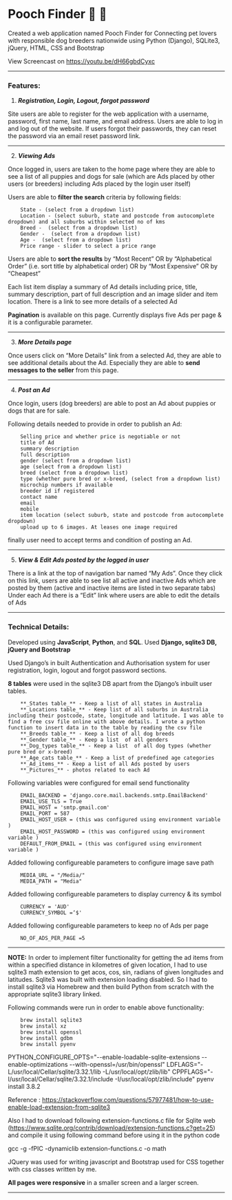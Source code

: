 # Pooch Finder :dog: :paw_prints:
Created a web application named Pooch Finder for Connecting pet lovers with responsible dog breeders nationwide using Python (Django), SQLite3, jQuery, HTML, CSS and Bootstrap

View Screencast on https://youtu.be/dH66gbdCyxc

---
### **Features:**

1. **_Registration, Login, Logout, forgot password_**

Site users are able to register for the web application with a username, password, first name, last name, and email address. Users are able to log in and log out of the website. If users forgot their passwords, they can reset the password via an email reset password link.

---

2. **_Viewing Ads_**

Once logged in, users are taken to the home page where they are able to see a list of all puppies and dogs for sale (which are Ads placed by other users (or breeders) including Ads placed by the login user itself)

Users are able to **filter the search** criteria by following fields:
```
    State - (select from a dropdown list)
    Location - (select suburb, state and postcode from autocomplete dropdown) and all suburbs within selected no of kms
    Breed -  (select from a dropdown list)
    Gender -  (select from a dropdown list)
    Age -  (select from a dropdown list)
    Price range - slider to select a price range
```
Users are able to **sort the results** by “Most Recent” OR  by “Alphabetical Order” (i.e. sort title by alphabetical order) OR by “Most Expensive” OR by “Cheapest”

Each list item display a summary of Ad details including price, title, summary description, part of full description and an image slider and item location. There is a link to see more details of a selected Ad

**Pagination** is available on this page. Currently displays five Ads per page & it is a configurable parameter.

---

3. **_More Details page_**

Once users click on “More Details” link from a selected Ad, they are able to see additional details about the Ad. Especially they are able to **send messages to the seller** from this page.

---

4. **_Post an Ad_**

Once login, users (dog breeders) are able to post an Ad about puppies or dogs that are for sale.

Following details needed to provide in order to publish an Ad:
```
    Selling price and whether price is negotiable or not
    title of Ad
    summary description
    full description
    gender (select from a dropdown list)
    age (select from a dropdown list)
    breed (select from a dropdown list)
    type (whether pure bred or x-breed, (select from a dropdown list)
    microchip numbers if available
    breeder id if registered
    contact name
    email
    mobile
    item location (select suburb, state and postcode from autocomplete dropdown)
    upload up to 6 images. At leases one image required
```
finally user need to accept terms and condition of posting an Ad.

---

5. **_View & Edit Ads posted by the logged in user_**

There is a link at the top of navigation bar named “My Ads”. Once they click on this link, users are able to see list all active and inactive Ads which are posted by them (active and inactive items are listed in two separate tabs)
Under each Ad there is a “Edit” link where users are able to edit the details of Ads


---


### **Technical Details:**

Developed using **JavaScript**, **Python**, and **SQL**. Used **Django, sqlite3 DB, jQuery and Bootstrap**

Used Django’s in built Authentication and Authorisation  system for user registration, login, logout and forgot password sections.

**8 tables** were used in the sqlite3 DB apart from the Django’s inbuilt user tables.
```
    **_States table_** - Keep a list of all states in Australia
    **_Locations table_** - Keep list of all suburbs in Australia including their postcode, state, longitude and latitude. I was able to find a free csv file online with above details. I wrote a python function to insert data in to the table by reading the csv file
    **_Breeds table_** - Keep a list of all dog breeds
    **_Gender table_** - Keep a list  of all genders
    **_Dog_types table_** - Keep a list  of all dog types (whether pure bred or x-breed)
    **_Age_cats table_** - Keep a list of predefined age categories
    **_Ad_items_** - Keep a list of all Ads posted by users
    **_Pictures_** - photos related to each Ad
```

Following variables were configured for email send functionality
```
    EMAIL_BACKEND = 'django.core.mail.backends.smtp.EmailBackend'
    EMAIL_USE_TLS = True
    EMAIL_HOST = 'smtp.gmail.com'
    EMAIL_PORT = 587
    EMAIL_HOST_USER = (this was configured using environment variable )
    EMAIL_HOST_PASSWORD = (this was configured using environment variable )
    DEFAULT_FROM_EMAIL = (this was configured using environment variable )

```
Added following configureable parameters to configure image save path
```
    MEDIA_URL = "/Media/"
    MEDIA_PATH = "Media"
```
Added following configureable parameters to display currency & its symbol
```
    CURRENCY = 'AUD'
    CURRENCY_SYMBOL =‘$'
```
Added following configureable parameters to keep no of Ads per page
```
    NO_OF_ADS_PER_PAGE =5
```
---

**NOTE:**
In order to implement filter functionality for getting the ad items from within a specified distance in kilometres of given location, I had to use sqlite3 math extension to get acos, cos, sin, radians of given longitudes and latitudes. Sqlite3 was built with extension loading disabled. So I had to install sqlite3 via Homebrew and then build Python from scratch with the appropriate sqlite3 library linked.

Following commands were run in order to enable above functionality:
```
    brew install sqlite3
    brew install xz
    brew install openssl
    brew install gdbm
    brew install pyenv
```
PYTHON_CONFIGURE_OPTS="--enable-loadable-sqlite-extensions --enable-optimizations --with-openssl=/usr/bin/openssl" LDFLAGS="-L/usr/local/Cellar/sqlite/3.32.1/lib -L/usr/local/opt/zlib/lib" CPPFLAGS="-I/usr/local/Cellar/sqlite/3.32.1/include -I/usr/local/opt/zlib/include" pyenv install 3.8.2

Reference : https://stackoverflow.com/questions/57977481/how-to-use-enable-load-extension-from-sqlite3

Also I had to download following extension-functions.c file for Sqlite web  (https://www.sqlite.org/contrib/download/extension-functions.c?get=25) and compile it using following command before using it in the python code

gcc -g -fPIC -dynamiclib extension-functions.c -o math


JQuery was used for writing javascript and Bootstrap used for CSS together with css classes written by me.

**All pages were responsive** in a smaller screen and a larger screen.

---
